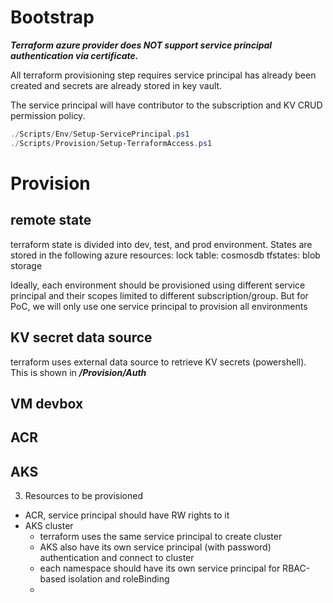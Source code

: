 # Bootstrap

***Terraform azure provider does NOT support service principal authentication via certificate.*** 

All terraform provisioning step requires service principal has already been created and secrets are already stored in key vault. 

The service principal will have contributor to the subscription and KV CRUD permission policy.

``` powershell
./Scripts/Env/Setup-ServicePrincipal.ps1
./Scripts/Provision/Setup-TerraformAccess.ps1
```

# Provision 

## remote state

terraform state is divided into dev, test, and prod environment. States are stored in the following azure resources:
lock table: cosmosdb
tfstates: blob storage

Ideally, each environment should be provisioned using different service principal and their scopes limited to different subscription/group. But for PoC, we will only use one service principal to provision all environments

## KV secret data source

terraform uses external data source to retrieve KV secrets (powershell). This is shown in ___/Provision/Auth___

## VM devbox

## ACR 

## AKS

3. Resources to be provisioned

- ACR, service principal should have RW rights to it
- AKS cluster
    - terraform uses the same service principal to create cluster
    - AKS also have its own service principal (with password) authentication and connect to cluster
    - each namespace should have its own service principal for RBAC-based isolation and roleBinding
    - 